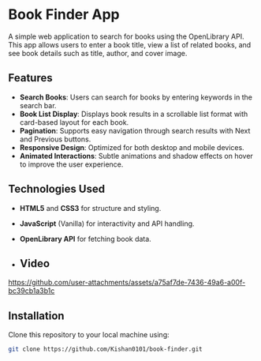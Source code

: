 # Book Finder App

A simple web application to search for books using the OpenLibrary API. This app allows users to enter a book title, view a list of related books, and see book details such as title, author, and cover image.

## Features
- **Search Books**: Users can search for books by entering keywords in the search bar.
- **Book List Display**: Displays book results in a scrollable list format with card-based layout for each book.
- **Pagination**: Supports easy navigation through search results with Next and Previous buttons.
- **Responsive Design**: Optimized for both desktop and mobile devices.
- **Animated Interactions**: Subtle animations and shadow effects on hover to improve the user experience.

## Technologies Used
- **HTML5** and **CSS3** for structure and styling.
- **JavaScript** (Vanilla) for interactivity and API handling.
- **OpenLibrary API** for fetching book data.

- ## Video
https://github.com/user-attachments/assets/a75af7de-7436-49a6-a00f-bc39cb1a3b1c



## Installation
Clone this repository to your local machine using:
```bash
git clone https://github.com/Kishan0101/book-finder.git

